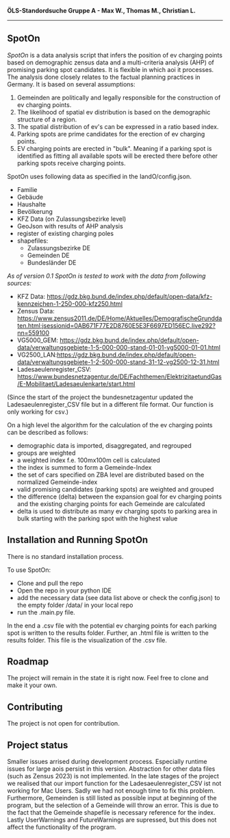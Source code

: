 **ÖLS-Standordsuche Gruppe A - Max W., Thomas M., Christian L.**
***
## SpotOn
*SpotOn* is a data analysis script that infers the position of ev charging points based on 
demographic zensus data and a multi-criteria analysis (AHP) of promising parking spot candidates. It is flexible in which aoi it processes.
The analysis done closely relates to the factual planning practices in Germany.
It is based on several assumptions:
1) Gemeinden are politically and legally responsible for the construction of ev charging points.
2) The likelihood of spatial ev distribution is based on the demographic structure of a region.
3) The spatial distribution of ev's can be expressed in a ratio based index.
4) Parking spots are prime candidates for the erection of ev charging points.
5) EV charging points are erected in "bulk". Meaning if a parking spot is identified as fitting all available spots will be erected there before other parking spots receive charging points.

SpotOn uses following data as specified in the IandO/config.json. 
- Familie
- Gebäude
- Haushalte
- Bevölkerung
- KFZ Data (on Zulassungsbezirke level)
- GeoJson with results of AHP analysis
- register of existing charging poles
- shapefiles:
    - Zulassungsbezirke DE
    - Gemeinden DE
    - Bundesländer DE

*As of version 0.1 SpotOn is tested to work with the data from following sources:*

- KFZ Data: https://gdz.bkg.bund.de/index.php/default/open-data/kfz-kennzeichen-1-250-000-kfz250.html
- Zensus Data: https://www.zensus2011.de/DE/Home/Aktuelles/DemografischeGrunddaten.html;jsessionid=0AB671F77E2D8760E5E3F6697ED156EC.live292?nn=559100
- VG5000_GEM: https://gdz.bkg.bund.de/index.php/default/open-data/verwaltungsgebiete-1-5-000-000-stand-01-01-vg5000-01-01.html
- VG2500_LAN:https://gdz.bkg.bund.de/index.php/default/open-data/verwaltungsgebiete-1-2-500-000-stand-31-12-vg2500-12-31.html
- Ladesaeulenregister_CSV: https://www.bundesnetzagentur.de/DE/Fachthemen/ElektrizitaetundGas/E-Mobilitaet/Ladesaeulenkarte/start.html

(Since the start of the project the bundesnetzagentur updated the Ladesaeulenregister_CSV file but in a different file format.
Our function is only working for csv.)

On a high level the algorithm for the calculation of the ev charging points can be described as follows:
- demographic data is imported, disaggregated, and regrouped
- groups are weighted
- a weighted index f.e. 100mx100m cell is calculated
- the index is summed to form a Gemeinde-Index
- the set of cars specified on ZBA level are distributed based on the normalized Gemeinde-index
- valid promising candidates (parking spots) are weighted and grouped
- the difference (delta) between the expansion goal for ev charging points and the existing charging points for each Gemeinde are calculated
- delta is used to distribute as many ev charging spots to parking area in bulk starting with the parking spot with the highest value 

## Installation and Running SpotOn
There is no standard installation process. 

To use SpotOn:
- Clone and pull the repo
- Open the repo in your python IDE
- add the necessary data (see data list above or check the config.json) to the empty folder /data/ in your local repo 
- run the .main.py file.

In the end a .csv file with the potential ev charging points for each parking spot is written to the results folder. Further, an <aoi name>.html file is written to the results folder. This file is the visualization of the .csv file.

## Roadmap
The project will remain in the state it is right now. Feel free to clone and make it your own.

## Contributing
The project is not open for contribution.

## Project status
Smaller issues arrised during development process. Especially runtime issues for large aois persist in this version. Abstraction for other data files (such as Zensus 2023) is not implemented.
In the late stages of the project we realised that our import function for the Ladesaeulenregister_CSV ist not working for Mac Users.
Sadly we had not enough time to fix this problem. Furthermore, Gemeinden is still listed as possible input at beginning of the program, 
but the selection of a Gemeinde will throw an error. This is due to the fact that the Gemeinde shapefile is necessary reference for the index.    
Lastly UserWarnings and FutureWarnings are supressed, but this does not affect the functionality of the program.
 